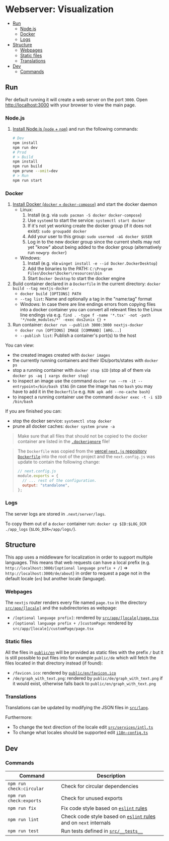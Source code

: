# Webserver: Visualization

- [Run](#run)
  - [Node.js](#nodejs)
  - [Docker](#docker)
  - [Logs](#logs)
- [Structure](#structure)
  - [Webpages](#webpages)
  - [Static files](#static-files)
  - [Translations](#translations)
- [Dev](#dev)
  - [Commands](#commands)

## Run

Per default running it will create a web server on the port `3000`.
Open [http://localhost:3000](http://localhost:3000) with your browser to view the main page.

### Node.js

1. [Install Node.js (`node` + `npm`)](https://nodejs.org/en/download) and run the following commands:

   ```sh
   # Dev
   npm install
   npm run dev
   # Prod
   # > Build
   npm install
   npm run build
   npm prune --omit=dev
   # > Run
   npm run start
   ```

### Docker

1. [Install Docker (`docker` + `docker-compose`)](https://docs.docker.com/get-docker/) and start the docker daemon
   - Linux:
     1. Install (e.g. via `sudo pacman -S docker docker-compose`)
     2. Use `systemd` to start the service: `systemctl start docker`
     3. If it's not yet working create the docker group (if it does not exist): `sudo groupadd docker`
     4. Add your user to this group: `sudo usermod -aG docker $USER`
     5. Log in to the new docker group since the current shells may not yet "know" about being added to the docker group (alternatively run `newgrp docker`)
   - Windows:
     1. Install (e.g. via `winget install -e --id Docker.DockerDesktop`)
     2. Add the binaries to the PATH: `C:\Program Files\Docker\Docker\resources\bin`
     3. Start `Docker Desktop` to start the docker engine
2. Build container declared in a `Dockerfile` in the current directory: `docker build --tag nextjs-docker .`
   - `docker build [OPTIONS] PATH`
   - `--tag list`: Name and optionally a tag in the "name:tag" format
   - Windows: In case there are line endings errors from copying files into a docker container you can convert all relevant files to the Linux line endings via e.g. `find . -type f -name '*.tsx' -not -path '*/node_modules/*' -exec dos2unix {} +`
3. Run container: `docker run --publish 3000:3000 nextjs-docker`
   - `docker run [OPTIONS] IMAGE [COMMAND] [ARG...]`
   - `--publish list`: Publish a container's port(s) to the host

You can view:

- the created images created with `docker images`
- the currently running containers and their IDs/ports/states with `docker ps`
- stop a running container with `docker stop $ID` (stop all of them via `docker ps -aq | xargs docker stop`)
- to inspect an image use the command `docker run --rm -it --entrypoint=/bin/bash $TAG`
  (in case the image has no `bash` you may have to add it in the `Dockerfile` e.g. `RUN apk add --no-cache bash`)
- to inspect a running container use the command `docker exec -t -i $ID /bin/bash`

If you are finished you can:

- stop the docker service: `systemctl stop docker`
- prune all docker caches: `docker system prune -a`

> Make sure that all files that should not be copied to the docker container are listed in the [`.dockerignore`](.dockerignore) file!

> The `Dockerfile` was copied from the [vercel `next.js` repository `Dockerfile`](https://github.com/vercel/next.js/blob/canary/examples/with-docker/Dockerfile) into the root of the project and the `next.config.js` was update to contain the following change:
>
> ```js
> // next.config.js
> module.exports = {
>   // ... rest of the configuration.
>   output: "standalone",
> };
> ```

### Logs

The server logs are stored in `.next/server/logs`.

To copy them out of a `docker` container run: `docker cp $ID:$LOG_DIR ./app_logs` (`$LOG_DIR=/app/logs/`).

## Structure

This app uses a middleware for localization in order to support multiple languages.
This means that web requests can have a local prefix (e.g. `http://localhost:3000/[optional language prefix + /]` => `http://localhost:3000/de/about`) in order to request a page not in the default locale (`en`) but another locale (language).

### Webpages

The `nextjs` router renders every file named `page.tsx` in the directory [`src/app/[locale]`](src/app/[locale]) and the subdirectories as webpage:

- `/[optional language prefix]`: rendered by [`src/app/[locale]/page.tsx`](src/app/[locale]/page.tsx)
- `/[optional language prefix + /]customPage`: rendered by `src/app/[locale]/customPage/page.tsx`

### Static files

All the files in [`public/en`](public/en) will be provided as static files with the prefix `/` but it is still possible to put files into for example `public/de` which will fetch the files located in that directory instead (if found):

- `/favicon.ico`: rendered by [`public/en/favicon.ico`](public/en/favicon.ico)
- `/de/graph_with_text.png`: rendered by `public/de/graph_with_text.png` if it would exist, otherwise falls back to `public/en/graph_with_text.png`

### Translations

Translations can be updated by modifying the JSON files in [`src/lang`](src/lang).

Furthermore:

- To change the text direction of the locale edit [`src/services/intl.ts`](src/services/intl.ts)
- To change what locales should be supported edit [`i18n-config.ts`](i18n-config.ts)

## Dev

### Commands

| Command | Description |
| --- | --- |
| `npm run check:circular` | Check for circular dependencies |
| `npm run check:exports` | Check for unused exports |
| `npm run fix` | Fix code style based on [`eslint` rules](.eslintrc.json) |
| `npm run lint` | Check code style based on [`eslint` rules](.eslintrc.json) and on `next` internals |
| `npm run test` | Run tests defined in [`src/__tests__`](src/__tests__) |
